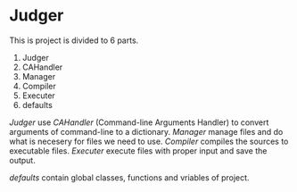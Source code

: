 # Judger
This is project is divided to 6 parts.
1. Judger
2. CAHandler
3. Manager
4. Compiler
5. Executer
6. defaults

_Judger_ use _CAHandler_ (Command-line Arguments Handler) to convert arguments of command-line to a dictionary.
_Manager_ manage files and do what is necesery for files we need to use.
_Compiler_ compiles the sources to executable files.
_Executer_ execute files with proper input and save the output.

_defaults_ contain global classes, functions and vriables of project.
